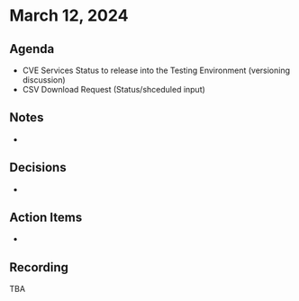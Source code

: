 # March 12, 2024

## Agenda

* CVE Services Status to release into the Testing Environment (versioning discussion)
* CSV Download Request (Status/shceduled input)

## Notes

*

## Decisions

*

## Action Items

*

## Recording

TBA
